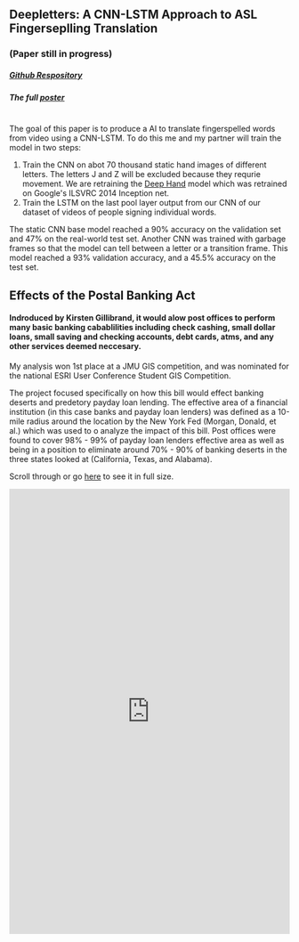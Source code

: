 ## Deepletters: A CNN-LSTM Approach to ASL Fingerseplling Translation 
### (Paper still in progress) 
##### [Github Respository](https://github.com/riels89/DeepLetters)
##### The full [poster](https://riels89.github.io/FinalDraftIntelPoster.pdf)
#
The goal of this paper is to produce a AI to translate fingerspelled words from video using a CNN-LSTM. To do this me and my partner will train the model in two steps:
1. Train the CNN on abot 70 thousand static hand images of different letters. The letters J and Z will be excluded because they requrie movement. We are retraining the [Deep Hand](https://www-i6.informatik.rwth-aachen.de/publications/download/1000/KollerOscarNeyHermannBowdenRichard--DeepHHowtoTrainaCNNon1MillionHImagesWhenYourDataIsContinuousWeaklyLabelled--2016.pdf) model which was retrained on Google's ILSVRC 2014 Inception net. 
2. Train the LSTM on the last pool layer output from our CNN of our dataset of videos of people signing individual words.

The static CNN base model reached a 90% accuracy on the validation set and 47% on the real-world test set. Another CNN was trained with garbage frames so that the model can tell between a letter or a transition frame. This model reached a 93% validation accuracy, and a 45.5% accuracy on the test set. 

## Effects of the Postal Banking Act 
#### Indroduced by Kirsten Gillibrand, it would alow post offices to perform many basic banking cabablilities including check cashing, small dollar loans, small saving and checking accounts, debt cards, atms, and any other services deemed neccesary. 

My analysis won 1st place at a JMU GIS competition, and was nominated for the national ESRI User Conference Student GIS Competition. 

The project focused specifically on how this bill would effect banking deserts and predetory payday loan lending. The effective area of a financial institution (in this case banks and payday loan lenders) was defined as a 10-mile radius around the location by the New York Fed (Morgan, Donald, et al.) which was used to o analyze the impact of this bill. Post offices were found to cover 98% - 99% of payday loan lenders effective area as well as being in a position to eliminate around 70% - 90% of banking deserts in the three states looked at (California, Texas, and Alabama).

Scroll through or go [here](https://arcg.is/0C5m5i) to see it in full size.

<iframe width="100%" height="800px" src="https://sbhs-gis.maps.arcgis.com/apps/Cascade/index.html?appid=c77d0b8ff7b440dcbda6cb6c502f75f0" frameborder="0" scrolling="yes"></iframe>

